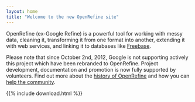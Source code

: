 ```yaml
---
layout: home
title: "Welcome to the new OpenRefine site"
---
```

OpenRefine (ex-Google Refine) is a powerful tool for working with messy data, 
cleaning it, transforming it from one format into another, extending it with 
web services, and linking it to databases like 
[Freebase](http://www.freebase.com/). 

Please note that since October 2nd, 2012, Google is not supporting actively 
this project which have been rebranded to OpenRefine. Project development,
 documentation and promotion is now fully supported by volunteers. Find out
 more about the
 [history of OpenRefine](http://googlerefine.blogspot.ca/2012/10/from-freebase-gridworks-to-google.html) 
and how you can [help the community](/OpenRefine/community).

  {{% include download.html %}}
